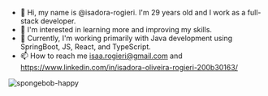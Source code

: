 - 👋 Hi, my name is @isadora-rogieri. I'm 29 years old and I work as a full-stack developer.
- 👀 I'm interested in learning more and improving my skills.
- 🌱 Currently, I'm working primarily with Java development using SpringBoot, JS, React, and TypeScript.
- 📫 How to reach me isaa.rogieri@gmail.com and https://www.linkedin.com/in/isadora-oliveira-rogieri-200b30163/

<!---
isadora-rogieri/isadora-rogieri is a ✨ special ✨ repository because its `README.md` (this file) appears on your GitHub profile.
You can click the Preview link to take a look at your changes.
--->


![spongebob-happy](https://user-images.githubusercontent.com/89702490/171304986-f8a4b430-8f14-4023-80a0-eee90f91f58f.gif)

